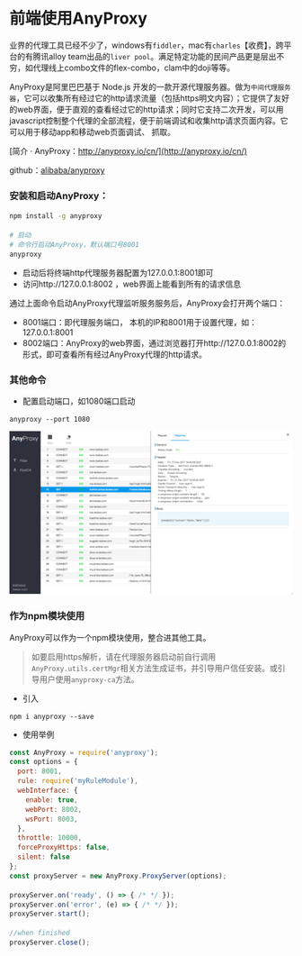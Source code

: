 前端使用AnyProxy
====

业界的代理工具已经不少了，windows有`fiddler`，mac有`charles`【收费】，跨平台的有腾讯alloy team出品的`liver pool`。满足特定功能的民间产品更是层出不穷，如代理线上combo文件的flex-combo，clam中的doji等等。

AnyProxy是阿里巴巴基于 Node.js 开发的一款开源代理服务器。做为`中间代理服务器`，它可以收集所有经过它的http请求流量（包括https明文内容）；它提供了友好的web界面，便于直观的查看经过它的http请求；同时它支持二次开发，可以用javascript控制整个代理的全部流程，便于前端调试和收集http请求页面内容。它可以用于移动app和移动web页面调试、 抓取。

[简介 · AnyProxy：http://anyproxy.io/cn/](http://anyproxy.io/cn/)

github：[alibaba/anyproxy](https://github.com/alibaba/anyproxy)

### 安装和启动AnyProxy：
```bash
npm install -g anyproxy 

# 启动
# 命令行启动AnyProxy，默认端口号8001
anyproxy 
```

* 启动后将终端http代理服务器配置为127.0.0.1:8001即可
* 访问http://127.0.0.1:8002 ，web界面上能看到所有的请求信息

通过上面命令启动AnyProxy代理监听服务服务后，AnyProxy会打开两个端口：

* 8001端口：即代理服务端口， 本机的IP和8001用于设置代理，如：127.0.0.1:8001
* 8002端口：AnyProxy的web界面，通过浏览器打开http://127.0.0.1:8002的形式，即可查看所有经过AnyProxy代理的http请求。

### 其他命令
* 配置启动端口，如1080端口启动
```
anyproxy --port 1080 
```

![AnyProxy](../../resource/assets/node/AnyProxy.jpg)

### 作为npm模块使用
AnyProxy可以作为一个npm模块使用，整合进其他工具。

> 如要启用https解析，请在代理服务器启动前自行调用`AnyProxy.utils.certMgr`相关方法生成证书，并引导用户信任安装。或引导用户使用`anyproxy-ca`方法。

* 引入
```
npm i anyproxy --save 
```

* 使用举例
```js
const AnyProxy = require('anyproxy');
const options = {
  port: 8001,
  rule: require('myRuleModule'),
  webInterface: {
    enable: true,
    webPort: 8002,
    wsPort: 8003,
  },
  throttle: 10000,
  forceProxyHttps: false,
  silent: false
};
const proxyServer = new AnyProxy.ProxyServer(options);

proxyServer.on('ready', () => { /* */ });
proxyServer.on('error', (e) => { /* */ });
proxyServer.start();

//when finished
proxyServer.close(); 
```